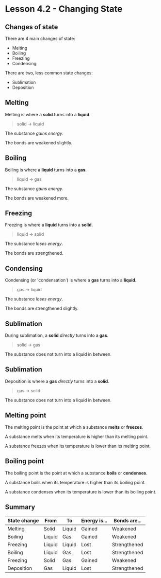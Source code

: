 # Lesson 4.2 - Changing State

## Changes of state

There are 4 main changes of state:

* Melting
* Boiling
* Freezing
* Condensing

There are two, less common state changes:

* Sublimation
* Deposition

## Melting

Melting is where a **solid** turns into a **liquid**.

> solid -> liquid

The substance *gains energy*.

The bonds are weakened slightly.

## Boiling

Boiling is where a **liquid** turns into a **gas**.

> liquid -> gas

The substance *gains energy*.

The bonds are weakened more.

## Freezing

Freezing is where a **liquid** turns into a **solid**.

> liquid -> solid

The substance *loses energy*.

The bonds are strengthened.

## Condensing

Condensing (or 'condensation') is where a **gas** turns into a **liquid**.

> gas -> liquid

The substance *loses energy*.

The bonds are strengthened slightly.

## Sublimation

During sublimation, a **solid** *directly* turns into a **gas**.

> solid -> gas

The substance does not turn into a liquid in between.

## Sublimation

Deposition is where a **gas** *directly* turns into a **solid**.

> gas -> solid

The substance does not turn into a liquid in between.

## Melting point

The melting point is the point at which a substance **melts** or **freezes**.

A substance melts when its temperature is higher than its melting point.

A substance freezes when its temperature is lower than its melting point.

## Boiling point

The boiling point is the point at which a substance **boils** or **condenses**.

A substance boils when its temperature is higher than its boiling point.

A substance condenses when its temperature is lower than its boiling point.

## Summary

| State change | From   | To     | Energy is... | Bonds are... |
|--------------|--------|--------|--------------|--------------|
| Melting      | Solid  | Liquid | Gained       | Weakened     |
| Boiling      | Liquid | Gas    | Gained       | Weakened     |
| Freezing     | Liquid | Liquid | Lost         | Strengthened |
| Boiling      | Liquid | Gas    | Lost         | Strengthened |
| Freezing     | Solid  | Gas    | Gained       | Weakened     |
| Deposition   | Gas    | Liquid | Lost         | Strengthened |
